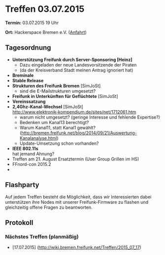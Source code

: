 # Treffen 03.07.2015

**Termin:** 03.07.2015 19 Uhr

**Ort:** Hackerspace Bremen e.V. ([Anfahrt](https://www.hackerspace-bremen.de/anfahrt/))

## Tagesordnung

* **Unterstützung Freifunk durch Server-Sponsoring [Heinz]**
  * Dazu eingeladen der neue Landesvorsitzende der Piraten
  * (da der Kreisverband Stadt meinen Antrag ignoriert hat)
* **Breminale**
* **Stable Release**
* **Strukturen des Freifunk Bremen** [SimJoSt]
  * sind die E-Mailstrukturen umgesetzt?
* **Freifunk in Unterkünften für Geflüchtete** [SimJoSt]
* **Vereinssatzung**
* **2,4Ghz-Kanal-Wechsel** [SimJoSt]  
  http://www.elektronik-kompendium.de/sites/net/1712061.htm
  * warum nicht umgesetzt? (geringe Interesse und fehlende Expertise?)
  * Bedenken um Kanal13 berechtigt?
  * Warum Kanal11, statt Kanal1 gewählt? (http://bremen.freifunk.net/blog/2014/09/21/Auswertung-Kanalanalyse.html)
  * Update-Umsetzung schon vorhanden?
* **IEEE 802.11s**  
  hat jemand Ahnung?
* Treffen am 21. August Ersatztermin (User Group Grillen im HS)
* FFnord-con 2015.2
* 


## Flashparty

Auf jedem Treffen besteht die Möglichkeit, dass wir Interessierten dabei unterstützen ihre Nodes mit unserer Freifunk-Firmware zu flashen und gleichzeitig offene Fragen zu beantworten.

## Protokoll



### Nächstes Treffen (planmäßig)
* [17.07.2015] (http://wiki.bremen.freifunk.net/Treffen/2015_07_17)